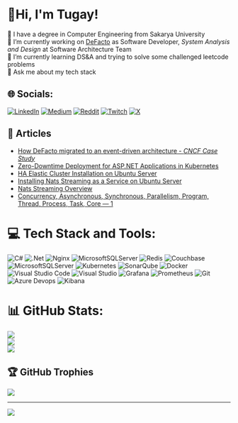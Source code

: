 # :wave:Hi, I'm Tugay!
:bookmark_tabs: I have a degree in Computer Engineering from Sakarya University<br> 🔭 I’m currently working on [DeFacto](https://corporate.defacto.com.tr/index.html) as Software Developer, *System Analysis and Design* at Software Architecture Team <br>🌱 I’m currently learning DS&A and trying to solve some challenged leetcode problems<br>💬 Ask me about my tech stack<br>


## 🌐 Socials:
[![LinkedIn](https://img.shields.io/badge/LinkedIn-%230077B5.svg?logo=linkedin&logoColor=white)](https://linkedin.com/in/tugay-ersoy) [![Medium](https://img.shields.io/badge/Medium-12100E?logo=medium&logoColor=white)](https://medium.com/@tugay-ersoy) [![Reddit](https://img.shields.io/badge/Reddit-%23FF4500.svg?logo=Reddit&logoColor=white)](https://reddit.com/user/Admiralkheir) [![Twitch](https://img.shields.io/badge/Twitch-%239146FF.svg?logo=Twitch&logoColor=white)](https://twitch.tv/admiralkheir) [![X](https://img.shields.io/badge/X-black.svg?logo=X&logoColor=white)](https://x.com/Admiralkheir) 

## :page_facing_up: Articles
- [How DeFacto migrated to an event-driven architecture - *CNCF Case Study*](https://www.cncf.io/case-studies/defacto/)
- [Zero-Downtime Deployment for ASP.NET Applications in Kubernetes ](https://dev.to/admiralkheir/zero-downtime-deployment-for-aspnet-applications-in-kubernetes-30li)
- [HA Elastic Cluster Installation on Ubuntu Server](https://tugay-ersoy.medium.com/ubuntu-server-üzerine-ha-elastic-cluster-kurulumu-51becfc2feef)
- [Installing Nats Streaming as a Service on Ubuntu Server](https://tugay-ersoy.medium.com/ubuntu-server-üzerinde-service-olarak-nats-streamingin-kurulumu-e2f83ef4d032)
- [Nats Streaming Overview](https://tugay-ersoy.medium.com/nats-overview-44faeca8c617)
- [Concurrency, Asynchronous, Synchronous, Parallelism, Program, Thread, Process, Task, Core — 1](https://tugay-ersoy.medium.com/concurrency-asynchronous-synchronous-parallelism-program-thread-process-task-core-1-5de20366364d) 

# 💻 Tech Stack and Tools:
![C#](https://img.shields.io/badge/c%23-%23239120.svg?style=for-the-badge&logo=csharp&logoColor=white) ![.Net](https://img.shields.io/badge/.NET-5C2D91?style=for-the-badge&logo=.net&logoColor=white) ![Nginx](https://img.shields.io/badge/nginx-%23009639.svg?style=for-the-badge&logo=nginx&logoColor=white) ![MicrosoftSQLServer](https://img.shields.io/badge/Microsoft%20SQL%20Server-CC2927?style=for-the-badge&logo=microsoft%20sql%20server&logoColor=white) ![Redis](https://img.shields.io/badge/redis-%23DD0031.svg?style=for-the-badge&logo=redis&logoColor=white) ![Couchbase](https://img.shields.io/badge/Couchbase-EA2328?style=for-the-badge&logo=couchbase&logoColor=white) ![MicrosoftSQLServer](https://img.shields.io/badge/Microsoft%20SQL%20Server-CC2927?style=for-the-badge&logo=microsoft%20sql%20server&logoColor=white) ![Kubernetes](https://img.shields.io/badge/kubernetes-%23326ce5.svg?style=for-the-badge&logo=kubernetes&logoColor=white) ![SonarQube](https://img.shields.io/badge/SonarQube-black?style=for-the-badge&logo=sonarqube&logoColor=4E9BCD) ![Docker](https://img.shields.io/badge/docker-%230db7ed.svg?style=for-the-badge&logo=docker&logoColor=white) ![Visual Studio Code](https://img.shields.io/badge/Visual%20Studio%20Code-0078d7.svg?style=for-the-badge&logo=visual-studio-code&logoColor=white) ![Visual Studio](https://img.shields.io/badge/Visual%20Studio-5C2D91.svg?style=for-the-badge&logo=visual-studio&logoColor=white) ![Grafana](https://img.shields.io/badge/grafana-%23F46800.svg?style=for-the-badge&logo=grafana&logoColor=white) ![Prometheus](https://img.shields.io/badge/Prometheus-E6522C?style=for-the-badge&logo=Prometheus&logoColor=white) ![Git](https://img.shields.io/badge/git-%23F05033.svg?style=for-the-badge&logo=git&logoColor=white) ![Azure Devops](https://img.shields.io/badge/Azure_DevOps-0078D7?style=for-the-badge&logo=azure-devops&logoColor=white) ![Kibana](https://img.shields.io/badge/Kibana-005571?style=for-the-badge&logo=Kibana&logoColor=white)
# 📊 GitHub Stats:
![](https://github-readme-stats.vercel.app/api?username=Admiralkheir&theme=darcula&hide_border=false&include_all_commits=true&count_private=true)<br/>
![](https://github-readme-streak-stats.herokuapp.com/?user=Admiralkheir&theme=darcula&hide_border=false)<br/>
![](https://github-readme-stats.vercel.app/api/top-langs/?username=Admiralkheir&theme=darcula&hide_border=false&include_all_commits=true&count_private=true&layout=compact)

## 🏆 GitHub Trophies
![](https://github-profile-trophy.vercel.app/?username=Admiralkheir&theme=monokai&no-frame=false&no-bg=false&margin-w=4)

<!-- ### 🔝 Top Contributed Repo
![](https://github-contributor-stats.vercel.app/api?username=Admiralkheir&limit=5&theme=monokai&combine_all_yearly_contributions=true) -->

---
[![](https://visitcount.itsvg.in/api?id=Admiralkheir&icon=1&color=1)](https://visitcount.itsvg.in)
